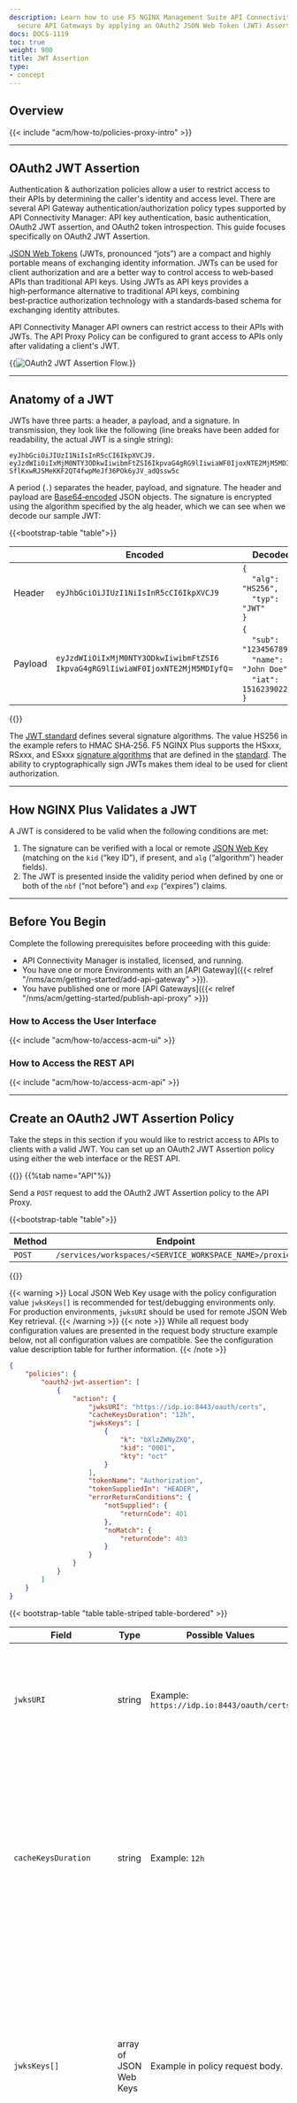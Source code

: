 ```yaml
---
description: Learn how to use F5 NGINX Management Suite API Connectivity Manager to
  secure API Gateways by applying an OAuth2 JSON Web Token (JWT) Assertion policy.
docs: DOCS-1119
toc: true
weight: 900
title: JWT Assertion
type:
- concept
---
```


## Overview

{{< include "acm/how-to/policies-proxy-intro" >}}

---

## OAuth2 JWT Assertion

Authentication & authorization policies allow a user to restrict access to their APIs by determining the caller's identity and access level. There are several API Gateway authentication/authorization policy types supported by API Connectivity Manager: API key authentication, basic authentication, OAuth2 JWT assertion, and OAuth2 token introspection. This guide focuses specifically on OAuth2 JWT Assertion.

[JSON Web Tokens](https://datatracker.ietf.org/doc/html/rfc7519) (JWTs, pronounced “jots”) are a compact and highly portable means of exchanging identity information. JWTs can be used for client authorization and are a better way to control access to web‑based APIs than traditional API keys. Using JWTs as API keys provides a high‑performance alternative to traditional API keys, combining best‑practice authorization technology with a standards‑based schema for exchanging identity attributes.

API Connectivity Manager API owners can restrict access to their APIs with JWTs. The API Proxy Policy can be configured to grant access to APIs only after validating a client's JWT.

{{<img src="/acm/jwt-validation-flow.png" alt="OAuth2 JWT Assertion Flow." >}}

---

## Anatomy of a JWT

JWTs have three parts: a header, a payload, and a signature. In transmission, they look like the following (line breaks have been added for readability, the actual JWT is a single string):

```jwt
eyJhbGciOiJIUzI1NiIsInR5cCI6IkpXVCJ9.
eyJzdWIiOiIxMjM0NTY3ODkwIiwibmFtZSI6IkpvaG4gRG9lIiwiaWF0IjoxNTE2MjM5MDIyfQ.
SflKxwRJSMeKKF2QT4fwpMeJf36POk6yJV_adQssw5c
```

A period (`.`) separates the header, payload, and signature. The header and payload are [Base64‑encoded](https://www.rfc-editor.org/rfc/rfc4648#section-5) JSON objects. The signature is encrypted using the algorithm specified by the alg header, which we can see when we decode our sample JWT:


{{<bootstrap-table "table">}}

|         | Encoded | Decoded |
|---------|---------|---------|
| Header  | `eyJhbGciOiJIUzI1NiIsInR5cCI6IkpXVCJ9` | `{`<br>&nbsp;&nbsp;&nbsp;&nbsp;`"alg": "HS256",`<br>&nbsp;&nbsp;&nbsp;&nbsp;`"typ": "JWT"`<br>`}` |
| Payload | `eyJzdWIiOiIxMjM0NTY3ODkwIiwibmFtZSI6`<br>`IkpvaG4gRG9lIiwiaWF0IjoxNTE2MjM5MDIyfQ`= | `{`<br>&nbsp;&nbsp;&nbsp;&nbsp;`"sub": "1234567890",`<br>&nbsp;&nbsp;&nbsp;&nbsp;`"name": "John Doe",`<br>&nbsp;&nbsp;&nbsp;&nbsp;`"iat": 1516239022`<br>`}` |

{{</bootstrap-table>}}


The [JWT standard](https://www.rfc-editor.org/rfc/rfc7519) defines several signature algorithms. The value HS256 in the example refers to HMAC SHA‑256. F5 NGINX Plus supports the HSxxx, RSxxx, and ESxxx [signature algorithms](https://nginx.org/en/docs/http/ngx_http_auth_jwt_module.html) that are defined in the [standard](https://www.rfc-editor.org/rfc/rfc7518#section-3.1). The ability to cryptographically sign JWTs makes them ideal to be used for client authorization.

---

## How NGINX Plus Validates a JWT

A JWT is considered to be valid when the following conditions are met:

1. The signature can be verified with a local or remote [JSON Web Key](https://datatracker.ietf.org/doc/html/rfc7517) (matching on the `kid` (“key ID”), if present, and `alg` (“algorithm”) header fields).
2. The JWT is presented inside the validity period when defined by one or both of the `nbf` (“not before”) and `exp` (“expires”) claims.

---

## Before You Begin

Complete the following prerequisites before proceeding with this guide:

- API Connectivity Manager is installed, licensed, and running.
- You have one or more Environments with an [API Gateway]({{< relref "/nms/acm/getting-started/add-api-gateway" >}}).
- You have published one or more [API Gateways]({{< relref "/nms/acm/getting-started/publish-api-proxy" >}})

### How to Access the User Interface

{{< include "acm/how-to/access-acm-ui" >}}

### How to Access the REST API

{{< include "acm/how-to/access-acm-api" >}}

---

## Create an OAuth2 JWT Assertion Policy

Take the steps in this section if you would like to restrict access to APIs to clients with a valid JWT. You can set up an OAuth2 JWT Assertion policy using either the web interface or the REST API.

{{<tabs name="add_jwt_policy">}}
{{%tab name="API"%}}

Send a `POST` request to add the OAuth2 JWT Assertion policy to the API Proxy.


{{<bootstrap-table "table">}}

| Method   | Endpoint                                                |
|----------|---------------------------------------------------------|
| `POST`   | `/services/workspaces/<SERVICE_WORKSPACE_NAME>/proxies` |

{{</bootstrap-table>}}


{{< warning >}} Local JSON Web Key usage with the policy configuration value `jwksKeys[]` is recommended for test/debugging environments only. For production environments, `jwksURI` should be used for remote JSON Web Key retrieval. {{< /warning >}}
{{< note >}} While all request body configuration values are presented in the request body structure example below, not all configuration values are compatible. See the configuration value description table for further information. {{< /note >}}

```json
{
	"policies": {
		"oauth2-jwt-assertion": [
			{
				"action": {
					"jwksURI": "https://idp.io:8443/oauth/certs",
					"cacheKeysDuration": "12h",
					"jwksKeys": [
						{
							"k": "bXlzZWNyZXQ",
							"kid": "0001",
							"kty": "oct"
						}
					],
					"tokenName": "Authorization",
					"tokenSuppliedIn": "HEADER",
					"errorReturnConditions": {
						"notSupplied": {
							"returnCode": 401
						},
						"noMatch": {
							"returnCode": 403
						}
					}
				}
			}
		]
	}
}
```


{{< bootstrap-table "table table-striped table-bordered" >}}

| Field | Type | Possible Values | Description | Required | Default value |
|---|---|---|---|---|---|
| `jwksURI` | string | Example:<br>`https://idp.io:8443/oauth/certs` | URI endpoint that contains public keys used to verify the JWT signature.<br><br>Not required if `jwksKeys[]` is populated. | Semi-optional | N/A |
| `cacheKeysDuration` | string | Example: `12h` | Specifies how long the keys will be cached. Keys will be refreshed from the URI endpoint after the duration. <br><br>Only valid for `jwksURI`, not applicable for `jwksKeys[]`. Follows [NGINX configuration time measurement](http://nginx.org/en/docs/syntax.html) units syntax. | No | `"12h"` |
| `jwksKeys[]` | array of JSON Web Keys | Example in policy request body. | Keys to be used to verify JWT signatures. User should supply key data in valid JSON Web Key format. See related standards for [JWK](https://datatracker.ietf.org/doc/html/rfc7517), [JWK Set Format](https://datatracker.ietf.org/doc/html/rfc7517#section-5), and the [jwksKeys parameter](https://datatracker.ietf.org/doc/html/rfc7517#section-5.1).<br><br>Not required if `jwksURI` is populated. | Semi-optional | N/A |
| `tokenName` | string | Example: `Authorization` | The name of the header or query parameter where the JWT will be located in the API request.<br><br>In the case of default case of `Authorization` Header, the JWT token is required to adhere to the [Bearer Token usage](https://www.rfc-editor.org/rfc/rfc6750) standard.<br><br>Example: `Authorization: Bearer <access token>` where `<access token>}` is the Base64 encoded Client JWT. | No | `"Authorization"` |
| `tokenSuppliedIn` | string | One of: [`"HEADER"`, `"QUERY"`] | Specifies where the access token is supplied in the incoming user request. | No | `"HEADER"` |
| `errorReturnConditions`<br>`.notSupplied`<br>`.returnCode` | int | In range `400-599` | The error code that is returned from the API Proxy when an JWT is not supplied. | No | 401 |
| `errorReturnConditions`<br>`.noMatch`<br>`.returnCode` | int | In range `400-599` | The error code that is returned from the API Proxy when an invalid JWT is supplied. | No | 403 |

{{< /bootstrap-table >}}


{{%/tab%}}
{{%tab name="UI"%}}

1. In the API Connectivity Manager user interface, go to **Services > \{your workspace}**, where "your workspace" is the workspace that contains the API Proxy.
2. Select **Edit Proxy** from the **Actions** menu for the desired API Proxy.
3. On the **Policies** tab, select **Add Policy** from the **Actions** menu for **JSON Web Token Assertion**.
4. Choose the **JSON Web Key Set (JWKS) source**, for remote JWKS select **Enter a URI**, for local JWKS select **Enter a JWKS**.
   - For JWKS Uri enter the JWKS URI as **URI location** and specify for how long the API Proxy should **cache the keys**, set to **0** to disable.
   - For JWKS add an array of JSON Web Keys in JSON Web Key Set format. See related standards for [JWK](https://datatracker.ietf.org/doc/html/rfc7517), [JWK Set Format](https://datatracker.ietf.org/doc/html/rfc7517#section-5), and the [Keys](https://datatracker.ietf.org/doc/html/rfc7517#section-5.1) parameter. Example usage:

    ```json
    {
        "keys": [
            {
                "k": "bXlzZWNyZXQ",
                "kid": "0001",
                "kty": "oct"
            }
        ]
    }
    ```

5. Specify **how the token is presented** in the request, either in the request **Headers** or as a **Query** parameter..
6. Set custom error return code conditions if an JWT is **not supplied** or **validation fails**.
7. Select **Add** to apply the OAuth2 JWT Assertion policy to the Proxy. Then select **Save & Publish** to deploy the configuration to the API Proxy.

{{%/tab%}}
{{</tabs>}}

## Related Links

- [NGINX Blog: Authenticating API Clients with JWT and NGINX Plus](https://www.nginx.com/blog/authenticating-api-clients-jwt-nginx-plus/#Configuring-NGINX&nbsp;Plus-as-an-Authenticating-API-Gateway)
- [[RFC-6749] The OAuth 2.0 Authorization Framework](https://www.rfc-editor.org/rfc/rfc6749)
- [[RFC-6750] The OAuth 2.0 Authorization Framework: Bearer Token Usage](https://www.rfc-editor.org/rfc/rfc6750)
- [[RFC-7517] JSON Web Key (JWK)](https://datatracker.ietf.org/doc/html/rfc7517)
- [[RFC-7519] JSON Web Token (JWT)](https://datatracker.ietf.org/doc/html/rfc7519)
- [[RFC-7521] Assertion Framework for OAuth 2.0 Client Authentication and Authorization Grants](https://www.rfc-editor.org/rfc/rfc7521)
- [[RFC-7523] JSON Web Token (JWT) Profile for OAuth 2.0 Client Authentication and Authorization Grants](https://www.rfc-editor.org/rfc/rfc7523)
